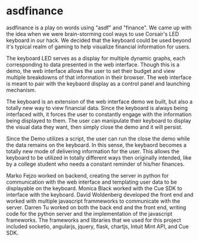 # asdfinance

asdfinance is a play on words using "asdf" and "finance". We came up with the idea when we were brain-storming cool ways to use Corsair's LED keyboard in our hack. We decided that the keyboard could be used beyond it's typical realm of gaming to help visualize financial information for users.

The keyboard LED serves as a display for multiple dynamic graphs, each corresponding to data presented in the web interface. Though this is a demo, the web interface allows the user to set their budget and view multiple breakdowns of that information in their browser. The web interface is meant to pair with the keybaord display as a control panel and launching mechanism.

The keyboard is an extension of the web interface demo we built, but also a totally new way to view financial data. Since the keyboard is always being interfaced with, it forces the user to constantly engage with the information being displayed to them. The user can manipulate their keyboard to display the visual data they want, then simply close the demo and it will persist. 

Since the Demo utilizes a script, the user can run the close the demo while the data remains on the keyboard. In this sense, the keybaord becomes a totally new mode of delivering information for the user. This allows the keyboard to be utilized in totally different ways then originally intended, like by a college student who needs a constant reminder of his/her finances.

Marko Fejzo worked on backend, creating the server in python for communication with the web interface and templating user data to be displayable on the keyboard. Monica Black worked with the Cue SDK to interface with the keyboard. David Woldenberg developed the front end and worked with multiple javascript frammeworks to communicate with the server. Darren Tu worked on both the back end and the front end, writing code for the python server and the implementation of the javascript frameworks. The frameworks and libraries that we used for this project included socketio, angularjs, jquery, flask, chartjs, Intuit Mint API, and Cue SDK.